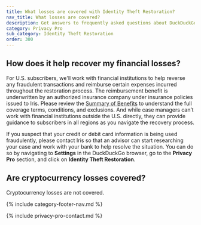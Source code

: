```yaml
---
title: What losses are covered with Identity Theft Restoration?
nav_title: What losses are covered?
description: Get answers to frequently asked questions about DuckDuckGo Identity Theft Restoration, which helps you restore your identity if it is stolen.
category: Privacy Pro
sub_category: Identity Theft Restoration
order: 300
---
```


## How does it help recover my financial losses?

For U.S. subscribers, we'll work with financial institutions to help reverse any fraudulent transactions and reimburse certain expenses incurred throughout the restoration process. The reimbursement benefit is underwritten by an authorized insurance company under insurance policies issued to Iris. Please review the [Summary of Benefits](https://duckduckgo.com/static-assets/files/pages/identity-theft-restoration/Summary_of_Benefits.pdf) to understand the full coverage terms, conditions, and exclusions. And while case managers can’t work with financial institutions outside the U.S. directly, they can provide guidance to subscribers in all regions as you navigate the recovery process.

If you suspect that your credit or debit card information is being used fraudulently, please contact Iris so that an advisor can start researching your case and work with your bank to help resolve the situation. You can do so by navigating to **Settings** in the DuckDuckGo browser, go to the **Privacy Pro** section, and click on **Identity Theft Restoration**.

## Are cryptocurrency losses covered?

Cryptocurrency losses are not covered.

{% include category-footer-nav.md %}

{% include privacy-pro-contact.md %}
